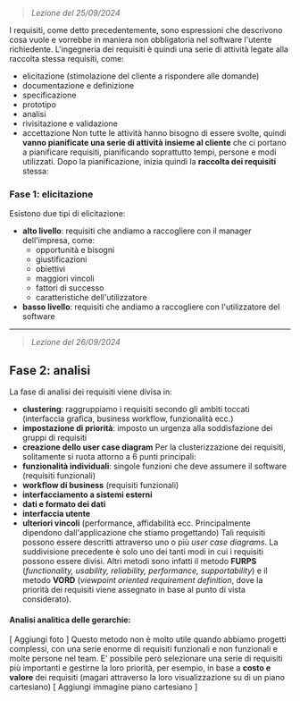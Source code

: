  > *Lezione del 25/09/2024*

I requisiti, come detto precedentemente, sono espressioni che descrivono cosa vuole e vorrebbe in maniera non obbligatoria nel software l'utente richiedente.
L'ingegneria dei requisiti è quindi una serie di attività legate alla raccolta stessa requisiti, come:
- elicitazione (stimolazione del cliente a rispondere alle domande)
- documentazione e definizione
- specificazione
- prototipo
- analisi
- rivisitazione e validazione
- accettazione
Non tutte le attività hanno bisogno di essere svolte, quindi **vanno pianificate una serie di attività insieme al cliente** che ci portano a pianificare requisiti, pianificando soprattutto tempi, persone e modi utilizzati.
Dopo la pianificazione, inizia quindi la **raccolta dei requisiti** stessa:
### Fase 1: elicitazione
Esistono due tipi di elicitazione:
- **alto livello**: requisiti che andiamo a raccogliere con il manager dell'impresa, come:
	- opportunità e bisogni
	- giustificazioni
	- obiettivi
	- maggiori vincoli
	- fattori di successo
	- caratteristiche dell'utilizzatore
- **basso livello**: requisiti che andiamo a raccogliere con l'utilizzatore del software
---
 > *Lezione del 26/09/2024*
 
## Fase 2: analisi
La fase di analisi dei requisiti viene divisa in:
- **clustering**: raggruppiamo i requisiti secondo gli ambiti toccati (interfaccia grafica, business workflow, funzionalità ecc.)
- **impostazione di priorità**: imposto un urgenza alla soddisfazione dei gruppi di requisiti
- **creazione dello user case diagram**
Per la clusterizzazione dei requisiti, solitamente si ruota attorno a 6 punti principali:
- **funzionalità individuali**: singole funzioni che deve assumere il software (requisiti funzionali)
- **workflow di business** (requisiti funzionali)
- **interfacciamento a sistemi esterni**
- **dati e formato dei dati**
- **interfaccia utente**
- **ulteriori vincoli** (performance, affidabilità ecc. Principalmente dipendono dall'applicazione che stiamo progettando)
Tali requisiti possono essere descritti attraverso uno o più *user case diagrams*.
La suddivisione precedente è solo uno dei tanti modi in cui i requisiti possono essere divisi. Altri metodi sono infatti il metodo **FURPS** (*functionality, usability, reliability, performance, supportability*) e il metodo **VORD** (*viewpoint oriented requirement definition*, dove la priorità dei requisiti viene assegnato in base al punto di vista considerato).
#### Analisi analitica delle gerarchie:
[ Aggiungi foto ]
Questo metodo non è molto utile quando abbiamo progetti complessi, con una serie enorme di requisiti funzionali e non funzionali e molte persone nel team. 
E' possibile però selezionare una serie di requisiti più importanti e gestirne la loro priorità, per esempio, in base a **costo e valore** dei requisiti (magari attraverso la loro visualizzazione su di un piano cartesiano)
[ Aggiungi immagine piano cartesiano ]